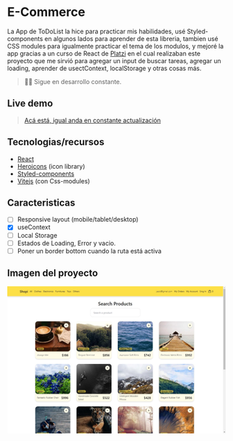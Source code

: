 # E-Commerce

La App de ToDoList la hice para practicar mis habilidades, usé Styled-components en algunos lados para aprender de esta libreria, tambien usé CSS modules para igualmente practicar el tema de los modulos, y mejoré la app gracias a un curso de React de [Platzi](https://platzi.com/cursos/react/) en el cual realizaban este proyecto que me sirvió para agregar un input de buscar tareas, agregar un loading, aprender de usectContext, localStorage y otras cosas más.
> 👷‍♂️ Sigue en desarrollo constante.
> 

## Live demo

> [Acá está, igual anda en constante actualización](https://yesidexe.github.io/Todo-list/)
> 

## **Tecnologias/recursos**

- [React](https://react.dev/)
- [Heroicons](https://heroicons.com/) (icon library)
- [Styled-components](https://styled-components.com/)
- [Vitejs](https://vitejs.dev/) (con Css-modules)

## Caracteristicas

- [ ]  Responsive layout (mobile/tablet/desktop)
- [x]  useContext
- [ ]  Local Storage
- [ ]  Estados de Loading, Error y vacio.
- [ ]  Poner un border bottom cuando la ruta está activa

## Imagen del proyecto

![project image](./docs/project-image.JPG)
